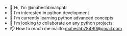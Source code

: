 - 👋 Hi, I’m @maheshbmalipatil
- 👀 I’m interested in python development 
- 🌱 I’m currently learning python advanced concepts
- 💞️ I’m looking to collaborate on any python projects
- 📫 How to reach me mailto:maheshb78490@gmail.com

<!---
maheshbmalipatil/maheshbmalipatil is a ✨ special ✨ repository because its `README.md` (this file) appears on your GitHub profile.
You can click the Preview link to take a look at your changes.
--->
